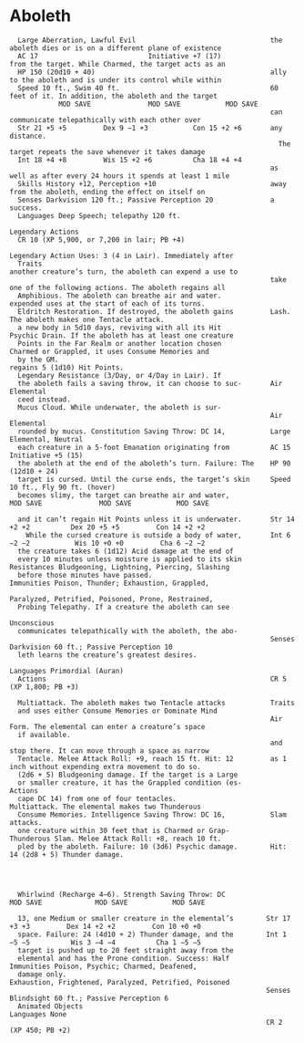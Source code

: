 # Aboleth

      Large Aberration, Lawful Evil                                 the aboleth dies or is on a different plane of existence
      AC 17                           Initiative +7 (17)                  from the target. While Charmed, the target acts as an
      HP 150 (20d10 + 40)                                           ally to the aboleth and is under its control while within
      Speed 10 ft., Swim 40 ft.                                     60 feet of it. In addition, the aboleth and the target
                MOD SAVE              MOD SAVE           MOD SAVE
                                                                    can communicate telepathically with each other over
      Str 21 +5 +5         Dex 9 −1 +3           Con 15 +2 +6       any distance.
                                                                      The target repeats the save whenever it takes damage
      Int 18 +4 +8         Wis 15 +2 +6          Cha 18 +4 +4
                                                                    as well as after every 24 hours it spends at least 1 mile
      Skills History +12, Perception +10                            away from the aboleth, ending the effect on itself on
      Senses Darkvision 120 ft.; Passive Perception 20              a success.
      Languages Deep Speech; telepathy 120 ft.
                                                                    Legendary Actions
      CR 10 (XP 5,900, or 7,200 in lair; PB +4)
                                                                    Legendary Action Uses: 3 (4 in Lair). Immediately after
      Traits                                                        another creature’s turn, the aboleth can expend a use to
                                                                    take one of the following actions. The aboleth regains all
      Amphibious. The aboleth can breathe air and water.            expended uses at the start of each of its turns.
      Eldritch Restoration. If destroyed, the aboleth gains         Lash. The aboleth makes one Tentacle attack.
      a new body in 5d10 days, reviving with all its Hit            Psychic Drain. If the aboleth has at least one creature
      Points in the Far Realm or another location chosen            Charmed or Grappled, it uses Consume Memories and
      by the GM.                                                    regains 5 (1d10) Hit Points.
      Legendary Resistance (3/Day, or 4/Day in Lair). If
      the aboleth fails a saving throw, it can choose to suc-       Air Elemental
      ceed instead.
      Mucus Cloud. While underwater, the aboleth is sur-
                                                                    Air Elemental
      rounded by mucus. Constitution Saving Throw: DC 14,           Large Elemental, Neutral
      each creature in a 5-foot Emanation originating from          AC 15                              Initiative +5 (15)
      the aboleth at the end of the aboleth’s turn. Failure: The    HP 90 (12d10 + 24)
      target is cursed. Until the curse ends, the target’s skin     Speed 10 ft., Fly 90 ft. (hover)
      becomes slimy, the target can breathe air and water,                    MOD SAVE              MOD SAVE           MOD SAVE

      and it can’t regain Hit Points unless it is underwater.       Str 14 +2 +2          Dex 20 +5 +5         Con 14 +2 +2
        While the cursed creature is outside a body of water,       Int 6 −2 −2           Wis 10 +0 +0         Cha 6 −2 −2
      the creature takes 6 (1d12) Acid damage at the end of
      every 10 minutes unless moisture is applied to its skin       Resistances Bludgeoning, Lightning, Piercing, Slashing
      before those minutes have passed.                             Immunities Poison, Thunder; Exhaustion, Grappled,
                                                                      Paralyzed, Petrified, Poisoned, Prone, Restrained,
      Probing Telepathy. If a creature the aboleth can see
                                                                      Unconscious
      communicates telepathically with the aboleth, the abo-
                                                                    Senses Darkvision 60 ft.; Passive Perception 10
      leth learns the creature’s greatest desires.
                                                                    Languages Primordial (Auran)
      Actions                                                       CR 5 (XP 1,800; PB +3)

      Multiattack. The aboleth makes two Tentacle attacks           Traits
      and uses either Consume Memories or Dominate Mind
                                                                    Air Form. The elemental can enter a creature’s space
      if available.
                                                                    and stop there. It can move through a space as narrow
      Tentacle. Melee Attack Roll: +9, reach 15 ft. Hit: 12         as 1 inch without expending extra movement to do so.
      (2d6 + 5) Bludgeoning damage. If the target is a Large
      or smaller creature, it has the Grappled condition (es-       Actions
      cape DC 14) from one of four tentacles.                       Multiattack. The elemental makes two Thunderous
      Consume Memories. Intelligence Saving Throw: DC 16,           Slam attacks.
      one creature within 30 feet that is Charmed or Grap-          Thunderous Slam. Melee Attack Roll: +8, reach 10 ft.
      pled by the aboleth. Failure: 10 (3d6) Psychic damage.        Hit: 14 (2d8 + 5) Thunder damage.




      Whirlwind (Recharge 4–6). Strength Saving Throw: DC                    MOD SAVE             MOD SAVE           MOD SAVE

      13, one Medium or smaller creature in the elemental’s        Str 17 +3 +3         Dex 14 +2 +2         Con 10 +0 +0
      space. Failure: 24 (4d10 + 2) Thunder damage, and the        Int 1 −5 −5          Wis 3 −4 −4          Cha 1 −5 −5
      target is pushed up to 20 feet straight away from the
      elemental and has the Prone condition. Success: Half         Immunities Poison, Psychic; Charmed, Deafened,
      damage only.                                                   Exhaustion, Frightened, Paralyzed, Petrified, Poisoned
                                                                   Senses Blindsight 60 ft.; Passive Perception 6
      Animated Objects                                             Languages None
                                                                   CR 2 (XP 450; PB +2)

